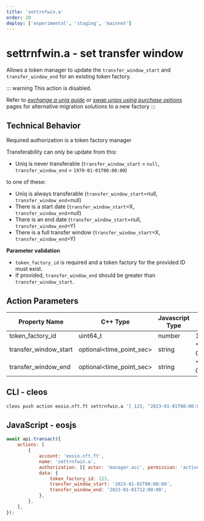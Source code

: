 ```yaml
---
title: 'settrnfwin.a'
order: 28
deploy: ['experimental', 'staging', 'mainnet']
---
```


# settrnfwin.a - set transfer window

Allows a token manager to update the `transfer_window_start` and `transfer_window_end` for an existing token factory.

::: warning
This action is disabled.

Refer to *[exchange a uniq guide](../../../../tutorials/uniq-factories/factory-management/exchange-a-uniq-using-smart-contract.md)* or *[swap uniqs using purchase options](../../../../tutorials/uniq-factories/factory-management/exchange-a-uniq-using-smart-contract.md#swap-uniqs)* pages for alternative migration solutions to a new factory
:::

## Technical Behavior

Required authorization is a token factory manager

Transferability can only be update from this:

-   Uniq is never transferable (`transfer_window_start` = `null`, `transfer_window_end` = `1970-01-01T00:00:00`)

to one of these:

-   Uniq is always transferable (`transfer_window_start`=null, `transfer_window_end`=null)
-   There is a start date (`transfer_window_start`=X, `transfer_window_end`=null)
-   There is an end date (`transfer_window_start`=null, `transfer_window_end`=Y)
-   There is a full transfer window (`transfer_window_start`=X, `transfer_window_end`=Y)

**Parameter validation**

-   `token_factory_id` is required and a token factory for the provided ID must exist.
-   If provided, `transfer_window_end` should be greater than `transfer_window_start`.

## Action Parameters

| Property Name         | C++ Type                 | Javascript Type | Example               |
| --------------------- | ------------------------ | --------------- | --------------------- |
| token_factory_id      | uint64_t                 | number          | 123                   |
| transfer_window_start | optional<time_point_sec> | string          | "2023-01-01T00:00:00" |
| transfer_window_end   | optional<time_point_sec> | string          | "2023-01-01T12:00:00" |

## CLI - cleos

```bash
cleos push action eosio.nft.ft settrnfwin.a '[ 123, "2023-01-01T00:00:00", "2023-01-01T12:00:00" ]' -p manager.acc
```

## JavaScript - eosjs

```js
await api.transact({
    actions: [
        {
            account: 'eosio.nft.ft',
            name: 'settrnfwin.a',
            authorization: [{ actor: 'manager.acc', permission: 'active' }],
            data: {
                token_factory_id: 123,
                transfer_window_start: '2023-01-01T00:00:00',
                transfer_window_end: '2023-01-01T12:00:00',
            },
        },
    ],
});
```